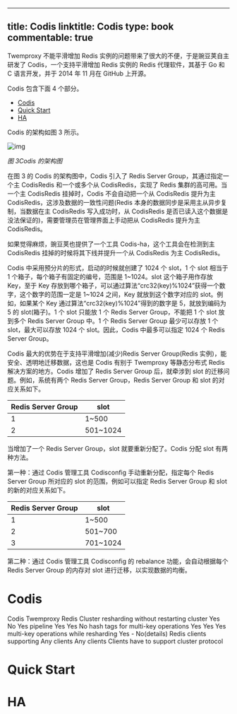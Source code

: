 
---
title: Codis
linktitle: Codis
type: book
commentable: true
---

Twemproxy 不能平滑增加 Redis 实例的问题带来了很大的不便，于是豌豆荚自主研发了 Codis，一个支持平滑增加 Redis 实例的 Redis 代理软件，其基于 Go 和 C 语言开发，并于 2014 年 11 月在 GitHub 上开源。

Codis 包含下面 4 个部分。

- [Codis](#codis)
- [Quick Start](#quick-start)
- [HA](#ha)

Codis 的架构如图 3 所示。

![img](http://mmbiz.qpic.cn/mmbiz/tzia4bcY5HEKxeYTFdFSwaLu6W5SRXboVLibV5KT1dt17aHpjNKsAHhnemHSEuB4dkyXqpp1LrliaRW2eaNMicjTGg/640?wx_fmt=png&wxfrom=5&wx_lazy=1)

_图 3Codis 的架构图_

在图 3 的 Codis 的架构图中，Codis 引入了 Redis Server Group，其通过指定一个主 CodisRedis 和一个或多个从 CodisRedis，实现了 Redis 集群的高可用。当一个主 CodisRedis 挂掉时，Codis 不会自动把一个从 CodisRedis 提升为主 CodisRedis，这涉及数据的一致性问题(Redis 本身的数据同步是采用主从异步复制，当数据在主 CodisRedis 写入成功时，从 CodisRedis 是否已读入这个数据是没法保证的)，需要管理员在管理界面上手动把从 CodisRedis 提升为主 CodisRedis。

如果觉得麻烦，豌豆荚也提供了一个工具 Codis-ha，这个工具会在检测到主 CodisRedis 挂掉的时候将其下线并提升一个从 CodisRedis 为主 CodisRedis。

Codis 中采用预分片的形式，启动的时候就创建了 1024 个 slot，1 个 slot 相当于 1 个箱子，每个箱子有固定的编号，范围是 1~1024。slot 这个箱子用作存放 Key，至于 Key 存放到哪个箱子，可以通过算法“crc32(key)%1024”获得一个数字，这个数字的范围一定是 1~1024 之间，Key 就放到这个数字对应的 slot。例如，如果某个 Key 通过算法“crc32(key)%1024”得到的数字是 5，就放到编码为 5 的 slot(箱子)。1 个 slot 只能放 1 个 Redis Server Group，不能把 1 个 slot 放到多个 Redis Server Group 中。1 个 Redis Server Group 最少可以存放 1 个 slot，最大可以存放 1024 个 slot。因此，Codis 中最多可以指定 1024 个 Redis Server Group。

Codis 最大的优势在于支持平滑增加(减少)Redis Server Group(Redis 实例)，能安全、透明地迁移数据，这也是 Codis 有别于 Twemproxy 等静态分布式 Redis 解决方案的地方。Codis 增加了 Redis Server Group 后，就牵涉到 slot 的迁移问题。例如，系统有两个 Redis Server Group，Redis Server Group 和 slot 的对应关系如下。

| Redis Server Group | slot     |
| ------------------ | -------- |
| 1                  | 1~500    |
| 2                  | 501~1024 |

当增加了一个 Redis Server Group，slot 就要重新分配了。Codis 分配 slot 有两种方法。

第一种：通过 Codis 管理工具 Codisconfig 手动重新分配，指定每个 Redis Server Group 所对应的 slot 的范围，例如可以指定 Redis Server Group 和 slot 的新的对应关系如下。

| Redis Server Group | slot     |
| ------------------ | -------- |
| 1                  | 1~500    |
| 2                  | 501~700  |
| 3                  | 701~1024 |

第二种：通过 Codis 管理工具 Codisconfig 的 rebalance 功能，会自动根据每个 Redis Server Group 的内存对 slot 进行迁移，以实现数据的均衡。

# Codis

Codis Twemproxy Redis Cluster
resharding without restarting cluster Yes No Yes
pipeline Yes Yes No
hash tags for multi-key operations Yes Yes Yes
multi-key operations while resharding Yes - No(details)
Redis clients supporting Any clients Any clients Clients have to support cluster protocol

# Quick Start

# HA

    